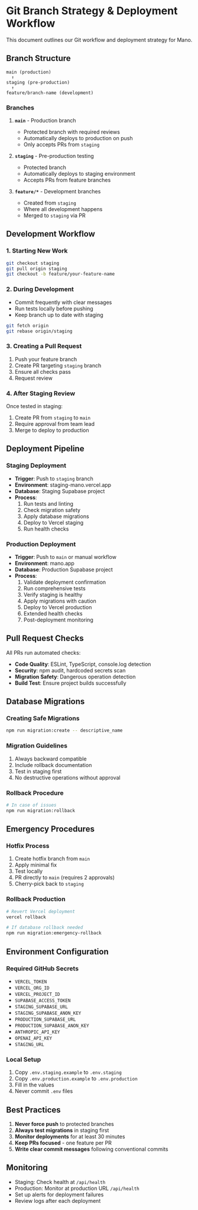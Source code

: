 # Git Branch Strategy & Deployment Workflow

This document outlines our Git workflow and deployment strategy for Mano.

## Branch Structure

```
main (production)
  ↑
staging (pre-production)
  ↑
feature/branch-name (development)
```

### Branches

1. **`main`** - Production branch
   - Protected branch with required reviews
   - Automatically deploys to production on push
   - Only accepts PRs from `staging`

2. **`staging`** - Pre-production testing
   - Protected branch
   - Automatically deploys to staging environment
   - Accepts PRs from feature branches

3. **`feature/*`** - Development branches
   - Created from `staging`
   - Where all development happens
   - Merged to `staging` via PR

## Development Workflow

### 1. Starting New Work
```bash
git checkout staging
git pull origin staging
git checkout -b feature/your-feature-name
```

### 2. During Development
- Commit frequently with clear messages
- Run tests locally before pushing
- Keep branch up to date with staging

```bash
git fetch origin
git rebase origin/staging
```

### 3. Creating a Pull Request
1. Push your feature branch
2. Create PR targeting `staging` branch
3. Ensure all checks pass
4. Request review

### 4. After Staging Review
Once tested in staging:
1. Create PR from `staging` to `main`
2. Require approval from team lead
3. Merge to deploy to production

## Deployment Pipeline

### Staging Deployment
- **Trigger**: Push to `staging` branch
- **Environment**: staging-mano.vercel.app
- **Database**: Staging Supabase project
- **Process**:
  1. Run tests and linting
  2. Check migration safety
  3. Apply database migrations
  4. Deploy to Vercel staging
  5. Run health checks

### Production Deployment
- **Trigger**: Push to `main` or manual workflow
- **Environment**: mano.app
- **Database**: Production Supabase project
- **Process**:
  1. Validate deployment confirmation
  2. Run comprehensive tests
  3. Verify staging is healthy
  4. Apply migrations with caution
  5. Deploy to Vercel production
  6. Extended health checks
  7. Post-deployment monitoring

## Pull Request Checks

All PRs run automated checks:
- **Code Quality**: ESLint, TypeScript, console.log detection
- **Security**: npm audit, hardcoded secrets scan
- **Migration Safety**: Dangerous operation detection
- **Build Test**: Ensure project builds successfully

## Database Migrations

### Creating Safe Migrations
```bash
npm run migration:create -- descriptive_name
```

### Migration Guidelines
1. Always backward compatible
2. Include rollback documentation
3. Test in staging first
4. No destructive operations without approval

### Rollback Procedure
```bash
# In case of issues
npm run migration:rollback
```

## Emergency Procedures

### Hotfix Process
1. Create hotfix branch from `main`
2. Apply minimal fix
3. Test locally
4. PR directly to `main` (requires 2 approvals)
5. Cherry-pick back to `staging`

### Rollback Production
```bash
# Revert Vercel deployment
vercel rollback

# If database rollback needed
npm run migration:emergency-rollback
```

## Environment Configuration

### Required GitHub Secrets
- `VERCEL_TOKEN`
- `VERCEL_ORG_ID`
- `VERCEL_PROJECT_ID`
- `SUPABASE_ACCESS_TOKEN`
- `STAGING_SUPABASE_URL`
- `STAGING_SUPABASE_ANON_KEY`
- `PRODUCTION_SUPABASE_URL`
- `PRODUCTION_SUPABASE_ANON_KEY`
- `ANTHROPIC_API_KEY`
- `OPENAI_API_KEY`
- `STAGING_URL`

### Local Setup
1. Copy `.env.staging.example` to `.env.staging`
2. Copy `.env.production.example` to `.env.production`
3. Fill in the values
4. Never commit `.env` files

## Best Practices

1. **Never force push** to protected branches
2. **Always test migrations** in staging first
3. **Monitor deployments** for at least 30 minutes
4. **Keep PRs focused** - one feature per PR
5. **Write clear commit messages** following conventional commits

## Monitoring

- Staging: Check health at `/api/health`
- Production: Monitor at production URL `/api/health`
- Set up alerts for deployment failures
- Review logs after each deployment